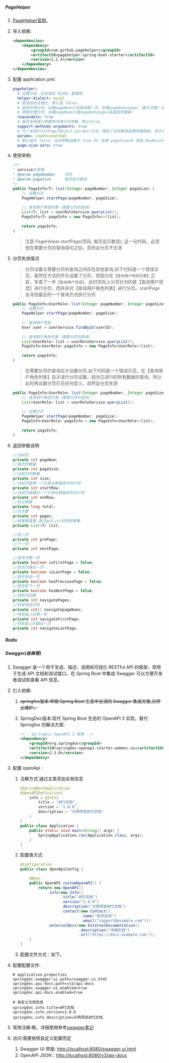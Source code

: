 ##### PageHelper

1. [PageHelper官网](https://pagehelper.github.io/docs/howtouse/)。

2. 导入依赖:

   ```xml
   <dependencies>
       <dependency>
           <groupId>com.github.pagehelper</groupId>
           <artifactId>pagehelper-spring-boot-starter</artifactId>
           <version>1.2.3</version>
       </dependency>
   </dependencies>
   ```

3. 配置 application.yml:

   ```yaml
   pagehelper:
     # 设置方言，此处指定 MySQL 数据库
     helper-dialect: mysql
     # 是否启动合理化，默认是 false。
     # 启用合理化时，如果pageNum<1会查询第一页，如果pageNum>pages（最大页数）会查询最后一页。
     # 禁用合理化时，如果pageNum<1或pageNum>pages会返回空数据
     reasonable: true
     # 是否支持接口参数来传递分页参数，默认false
     support-methods-arguments: true
     # 为了支持startPage(Object params)方法，增加了该参数来配置参数映射，用于从对象中根据属性名取值
     params: count=countSql
     # 默认值为 false，当该参数设置为 true 时，如果 pageSize=0 或者 RowBounds.limit = 0 就会查询出全部的结果（相当于没有执行分页查询，但是返回结果仍然是 Page 类型）
     page-size-zero: true
   ```

4. 使用举例:

   ```java
   /**
   * service实现类
   * @param pageNumber    页码
   * @param pageSize      每页显示数目
   */
   public PageInfo<T> list(Integer pageNumber, Integer pageSize) { 
       // 设置分页
       PageHelper.startPage(pageNumber, pageSize);
    
       // 查询用户角色列表（需要分页的查询）
       List<T> list = userRoleService.queryList();
       PageInfo<T> pageInfo = new PageInfo<>(list);
    
       return pageInfo;
   )
   ```

   > 注意:PageHelper.startPage(页码, 每页显示数目); 这一句代码，必须放在需要分页的查询语句之前，否则会分页不生效

5. 分页失效情况

   > 分页设置与需要分页的查询之间存在其他查询,如下代码是一个错误示范，虽然在方法的开头设置了分页，但因为在`【查询用户角色列表】`之前，多查了一步`【查询用户信息】`，此时实际上分页针对的是【查询用户信息】进行分页，而并非对【查询用户角色列表】进行分页。startPage会寻找最近的一个查询方法执行分页

   ```java
   public PageInfo<UserRole> list(Integer pageNumber, Integer pageSize, String userId) {
       // 设置分页
       PageHelper.startPage(pageNumber, pageSize);
    
       // 查询用户信息
       User user = userService.findById(userId);
    
       // 查询用户角色列表（需要分页的查询）
       List<UserRole> list = userRoleService.queryList();
       PageInfo<UserRole> pageInfo = new PageInfo<UserRole>(list);
    
       return pageInfo;
   )
   ```

   > 在需要分页的查询后才设置分页,如下代码是一个错误示范，在【查询用户角色列表】后才进行分页设置，因为已进行的所有数据的查询，所以此时再设置分页已无任何意义，自然会分页失效

   ```java
   public PageInfo<UserRole> list(Integer pageNumber, Integer pageSize) {
       // 查询用户角色列表（需要分页的查询）
       List<UserRole> list = userRoleService.queryList();
    
       // 设置分页
       PageHelper.startPage(pageNumber, pageSize);
       PageInfo<UserRole> pageInfo = new PageInfo<UserRole>(list);
    
       return pageInfo;
   )
   ```

6. 返回参数说明

   ```java
   //当前页
   private int pageNum;
   //每页的数量
   private int pageSize;
   //当前页的数量
   private int size;
   //当前页面第一个元素在数据库中的行号
   private int startRow;
   //当前页面最后一个元素在数据库中的行号
   private int endRow;
   //总记录数
   private long total;
   //总页数
   private int pages;
   //结果集重要,通过getList获取结果集
   private List<T> list;
   
   //前一页
   private int prePage;
   //下一页
   private int nextPage;
   
   //是否为第一页
   private boolean isFirstPage = false;
   //是否为最后一页
   private boolean isLastPage = false;
   //是否有前一页
   private boolean hasPreviousPage = false;
   //是否有下一页
   private boolean hasNextPage = false;
   //导航页码数
   private int navigatePages;
   //所有导航页号
   private int[] navigatepageNums;
   //导航条上的第一页
   private int navigateFirstPage;
   //导航条上的最后一页
   private int navigateLastPage;
   ```





##### Redis









##### Swagger(丝袜哥)

1. Swagger 是一个用于生成、描述、调用和可视化 RESTful API 的框架，常用于生成 API 文档和测试接口。在 Spring Boot 中集成 Swagger 可以方便开发者调试和查看 API 信息。

2. 引入依赖:

   1. ~~springfox版本:早期 Spring Boot 生态中主流的 Swagger 集成方案,已停止维护。~~

   2. SpringDoc版本:现代 Spring Boot 生态的 OpenAPI 3 实现，替代 Springfox 的解决方案:

      ```xml
      <!-- SpringDoc OpenAPI 3 依赖 -->
      <dependency>
          <groupId>org.springdoc</groupId>
          <artifactId>springdoc-openapi-starter-webmvc-ui</artifactId>
          <version>2.3.0</version>
      </dependency>
      ```

3. 配置 openApi :

   1. 注解方式:通过主类添加全局信息

      ```java
      @SpringBootApplication
      @OpenAPIDefinition(
          info = @Info(
              title = "API文档",
              version = "1.0.0",
              description = "示例项目API文档"
          )
      )
      public class Application {
          public static void main(String[] args) {
              SpringApplication.run(Application.class, args);
          }
      }
      ```

   2. 配置类方式:

      ```java
      @Configuration
      public class OpenApiConfig {
      
          @Bean
          public OpenAPI customOpenAPI() {
              return new OpenAPI()
                  .info(new Info()
                        .title("API文档")
                        .version("1.0.0")
                        .description("示例项目API文档")
                        .contact(new Contact()
                                 .name("技术支持")
                                 .email("support@example.com")))
                  .externalDocs(new ExternalDocumentation()
                                .description("详细文档")
                                .url("https://docs.example.com"));
          }
      }
      ```

   3. 配置文件方式：如下。

4. 配置配置文件:

   ```properties
   # application.properties
   springdoc.swagger-ui.path=/swagger-ui.html
   springdoc.api-docs.path=/v3/api-docs
   springdoc.swagger-ui.enabled=true
   springdoc.api-docs.enabled=true
   
   # 自定义文档信息
   springdoc.info.title=API文档
   springdoc.info.version=1.0.0
   springdoc.info.description=示例项目API文档
   ```

5. 常用注解:略，详细使用参考[swagger笔记](./9.swagger使用.md)

6. 访问:需要依照自定义配置而定

   1. Swagger UI 界面: [http://localhost:8080/swagger-ui.html](http://localhost:8080/swagger-ui.html)
   2. OpenAPI JSON：[http://localhost:8080/v3/api-docs](http://localhost:8080/v3/api-docs)



